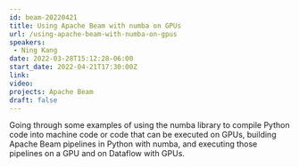```yaml
---
id: beam-20220421
title: Using Apache Beam with numba on GPUs
url: /using-apache-beam-with-numba-on-gpus
speakers:
 - Ning Kang
date: 2022-03-28T15:12:28-06:00
start_date: 2022-04-21T17:30:00Z
link:  
video: 
projects: Apache Beam
draft: false
---
```


Going through some examples of using the numba library to compile Python code into machine code or code that can be executed on GPUs, building Apache Beam pipelines in Python with numba, and executing those pipelines on a GPU and on Dataflow with GPUs.

